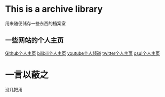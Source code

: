 # This is a archive library

用来随便储存一些东西的档案室

## 一些网站的个人主页
[Github个人主页](https://github.com/Yan233333)
[bilibili个人主页](https://space.bilibili.com/180325614)
[youtube个人频道](https://www.youtube.com/channel/UC6WLOHpwHXktPF2qKDOJTGw)
[twitter个人主页](https://twitter.com/Yan2336)
[osu!个人主页](https://osu.ppy.sh/users/20063834)

# 一言以蔽之

没几把用
